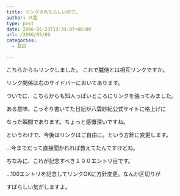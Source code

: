 ```yaml
---
title: リンクされたらしいので…
author: 八雲
type: post
date: 2006-05-23T13:33:07+00:00
url: /2006/05/89
categories:
  - 日記

---
```

こちらからもリンクしました。 これで朧侍とは相互リンクですか。
  
リンク関係は右のサイドバーにおいてあります。

ついでに、こちらからも知人っぽいところにリンクを張ってみました。
  
ある意味、こっそり書いてた日記が八雲紗紀公式サイトに格上げに
  
なった瞬間であります。ちょっと感慨深いですね。

というわけで、今後はリンクはご自由に。という方針に変更します。
  
…今までだって直接聞かれれば教えてたんですけどね。

ちなみに、これが記念すべき１００エントリ目です。
  
…100エントリを記念してリンクOKに方針変更。なんか区切りが
  
すばらしい気がしますよ。